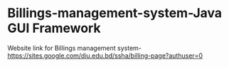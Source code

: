 # Billings-management-system-Java GUI Framework

 Website link for Billings management system-
https://sites.google.com/diu.edu.bd/ssha/billing-page?authuser=0
